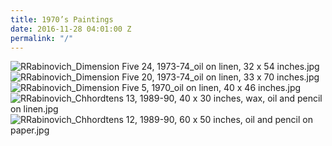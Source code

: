 ```yaml
---
title: 1970’s Paintings
date: 2016-11-28 04:01:00 Z
permalink: "/"
---
```


![RRabinovich_Dimension Five 24, 1973-74_oil on linen, 32 x 54 inches.jpg](/uploads/RRabinovich_Dimension%20Five%2024,%201973-74_oil%20on%20linen,%2032%20x%2054%20inches.jpg)![RRabinovich_Dimension Five 20, 1973-74_oil on linen, 33 x 70 inches.jpg](/uploads/RRabinovich_Dimension%20Five%2020,%201973-74_oil%20on%20linen,%2033%20x%2070%20inches.jpg)
![RRabinovich_Dimension Five 5, 1970_oil on linen, 40 x 46 inches.jpg](/uploads/RRabinovich_Dimension%20Five%205,%201970_oil%20on%20linen,%2040%20x%2046%20inches.jpg)
![RRabinovich_Chhordtens 13, 1989-90, 40 x 30 inches, wax, oil and pencil on linen.jpg](/uploads/RRabinovich_Chhordtens%2013,%201989-90,%2040%20x%2030%20inches,%20wax,%20oil%20and%20pencil%20on%20linen.jpg)
![RRabinovich_Chhordtens 12, 1989-90, 60 x 50 inches, oil and pencil on paper.jpg](/uploads/RRabinovich_Chhordtens%2012,%201989-90,%2060%20x%2050%20inches,%20oil%20and%20pencil%20on%20paper.jpg)